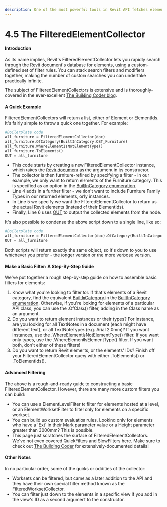 ```yaml
---
description: One of the most powerful tools in Revit API fetches elements - fast!
---
```


# 4.5 The FilteredElementCollector

#### Introduction

As its name implies, Revit's FilteredElementCollector lets you rapidly search through the Revit document's database for elements, using a custom-defined set of filter rules. You can stack search filters and modifiers together, making the number of custom searches you can undertake practically infinite.

The subject of FilteredElementCollectors is extensive and is thoroughly-covered in the ever-excellent [The Building Coder blog](https://thebuildingcoder.typepad.com/blog/about-the-author.html#5.9). 

#### A Quick Example

FilteredElementCollectors will return a list, either of Element or ElementIds. It's fairly simple to throw a quick one together. For example:

```python
#Boilerplate code
all_furniture = FilteredElementCollector(doc)
all_furniture.OfCategory(BuiltInCategory.OST_Furniture)
all_furniture.WhereElementIsNotElementType()
all_furniture.ToElements()
OUT = all_furniture
```

* This code starts by creating a new FilteredElementCollector instance, which takes the [Revit document](doc-uidoc-app-uiapp.md) as the argument in its constructor.
* The collector is then furniture-refined by specifying a filter - in our example, we only want to return elements of the Furniture category. This is specified as an option in the [BuiltInCategory enumeration](built-in-categories.md).
* Line 4 adds in a further filter - we don't want to include Furniture Family Types in our returned elements, only instances.
* In Line 5 we specify we want the FilteredElementCollector to return us the actual Revit elements \(instead of their ElementIds\).
* Finally, Line 6 uses [OUT](../getting-started/basics-input-and-output.md) to output the collected elements from the node.

It's also possible to condense the above script down to a single line, like so:

```python
#Boilerplate code
all_furniture = FilteredElementCollector(doc).OfCategory(BuiltInCategory.OST_Furniture).WhereElementIsNotElementType().ToElements()
OUT = all_furniture
```

Both scripts will return exactly the same object, so it's down to you to use whichever you prefer - the longer version or the more verbose version.

#### Make a Basic Filter: A Step-By-Step Guide

We've put together a rough step-by-step guide on how to assemble basic filters for elements:

1. Know what you're looking to filter for. If that's elements of a Revit category, find the equivalent [BuiltInCategory ](built-in-categories.md)in the [BuiltInCategory enumeration](https://apidocs.co/apps/revit/2019/ba1c5b30-242f-5fdc-8ea9-ec3b61e6e722.htm). Otherwise, if you're looking for elements of a particular API class, you can use the .OfClass\(\) filter, adding in the Class name as an argument.
2. Do you want to return element instances or their types? For instance, are you looking for all TextNotes in a document \(each might have different text\), or all TextNoteTypes \(e.g. Arial 2.0mm\)? If you want instances, use the .WhereElementIsNotElementType\(\) filter. If you want only types, use the .WhereElementIsElementType\(\) filter. If you want both, don't either of these filters!
3. Do you want to return Revit elements, or the elements' IDs? Finish off your FilteredElementCollector query with either .ToElements\(\) or .ToElementIds\(\).

#### Advanced Filtering

The above is a rough-and-ready guide to constructing a basic FilteredElementCollector. However, there are many more custom filters you can build:

* You can use a ElementLevelFilter to filter for elements hosted at a level, or an ElementWorksetFilter to filter only for elements on a specific workset.
* You can build up custom evaluation rules. Looking only for elements who have a 'Ext' in their Mark parameter value or a Height parameter greater than 3000mm? This is possible.
* This page just scratches the surface of FilteredElementCollectors. We've not even covered QuickFilters and SlowFilters here. Make sure to check out [The Building Coder](https://thebuildingcoder.typepad.com/blog/about-the-author.html#5.9) for extensively-documented details! 

#### Other Notes

In no particular order, some of the quirks or oddities of the collector:

* Worksets can be filtered, but came as a later addition to the API and they have their own special filter method known as the FilteredWorksetCollector.
* You can filter just down to the elements in a specific view if you add in the view's ID as a second argument to the constructor.



